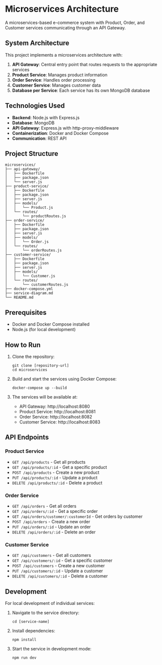 # Microservices Architecture

A microservices-based e-commerce system with Product, Order, and Customer services communicating through an API Gateway.

## System Architecture

This project implements a microservices architecture with:

1. **API Gateway**: Central entry point that routes requests to the appropriate services
2. **Product Service**: Manages product information
3. **Order Service**: Handles order processing
4. **Customer Service**: Manages customer data
5. **Database per Service**: Each service has its own MongoDB database

## Technologies Used

- **Backend**: Node.js with Express.js
- **Database**: MongoDB
- **API Gateway**: Express.js with http-proxy-middleware
- **Containerization**: Docker and Docker Compose
- **Communication**: REST API

## Project Structure

```
microservices/
├── api-gateway/
│   ├── Dockerfile
│   ├── package.json
│   └── server.js
├── product-service/
│   ├── Dockerfile
│   ├── package.json
│   ├── server.js
│   ├── models/
│   │   └── Product.js
│   └── routes/
│       └── productRoutes.js
├── order-service/
│   ├── Dockerfile
│   ├── package.json
│   ├── server.js
│   ├── models/
│   │   └── Order.js
│   └── routes/
│       └── orderRoutes.js
├── customer-service/
│   ├── Dockerfile
│   ├── package.json
│   ├── server.js
│   ├── models/
│   │   └── Customer.js
│   └── routes/
│       └── customerRoutes.js
├── docker-compose.yml
├── service-diagram.md
└── README.md
```

## Prerequisites

- Docker and Docker Compose installed
- Node.js (for local development)

## How to Run

1. Clone the repository:

   ```
   git clone [repository-url]
   cd microservices
   ```

2. Build and start the services using Docker Compose:

   ```
   docker-compose up --build
   ```

3. The services will be available at:
   - API Gateway: http://localhost:8080
   - Product Service: http://localhost:8081
   - Order Service: http://localhost:8082
   - Customer Service: http://localhost:8083

## API Endpoints

### Product Service

- `GET /api/products` - Get all products
- `GET /api/products/:id` - Get a specific product
- `POST /api/products` - Create a new product
- `PUT /api/products/:id` - Update a product
- `DELETE /api/products/:id` - Delete a product

### Order Service

- `GET /api/orders` - Get all orders
- `GET /api/orders/:id` - Get a specific order
- `GET /api/orders/customer/:customerId` - Get orders by customer
- `POST /api/orders` - Create a new order
- `PUT /api/orders/:id` - Update an order
- `DELETE /api/orders/:id` - Delete an order

### Customer Service

- `GET /api/customers` - Get all customers
- `GET /api/customers/:id` - Get a specific customer
- `POST /api/customers` - Create a new customer
- `PUT /api/customers/:id` - Update a customer
- `DELETE /api/customers/:id` - Delete a customer

## Development

For local development of individual services:

1. Navigate to the service directory:

   ```
   cd [service-name]
   ```

2. Install dependencies:

   ```
   npm install
   ```

3. Start the service in development mode:
   ```
   npm run dev
   ```
